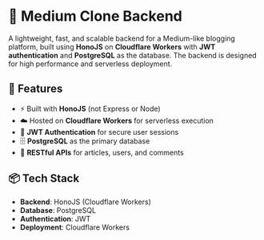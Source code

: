 # 📝 Medium Clone Backend  

A lightweight, fast, and scalable backend for a Medium-like blogging platform, built using **HonoJS** on **Cloudflare Workers** with **JWT authentication** and **PostgreSQL** as the database. The backend is designed for high performance and serverless deployment.  

## 🚀 Features  
- ⚡ Built with **HonoJS** (not Express or Node)  
- ☁️ Hosted on **Cloudflare Workers** for serverless execution  
- 🔑 **JWT Authentication** for secure user sessions  
- 🗄️ **PostgreSQL** as the primary database  
- 📡 **RESTful APIs** for articles, users, and comments  

## 📦 Tech Stack  
- **Backend**: HonoJS (Cloudflare Workers)  
- **Database**: PostgreSQL  
- **Authentication**: JWT  
- **Deployment**: Cloudflare Workers  
